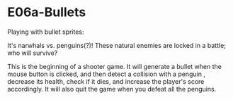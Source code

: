 # E06a-Bullets
Playing with bullet sprites:

It's narwhals vs. penguins(?)! These natural enemies are locked in a battle; who will survive?

This is the beginning of a shooter game. It will generate a bullet when the mouse button is clicked, and then detect a collision with a penguin , decrease its health, check if it dies, and increase the player's score accordingly. It will also quit the game when you defeat all the penguins.